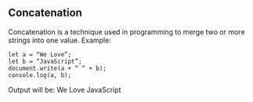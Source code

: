 ## Concatenation

Concatenation is a technique used in programming to merge two or more strings into one value. Example:

```
let a = “We Love”;
let b = “JavaScript”;
document.write(a + “ “ + b);
console.log(a, b);

```
Output will be: We Love JavaScript
